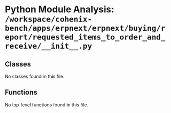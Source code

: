 # Python Module Analysis: `/workspace/cohenix-bench/apps/erpnext/erpnext/buying/report/requested_items_to_order_and_receive/__init__.py`

## Classes

No classes found in this file.


## Functions

No top-level functions found in this file.
